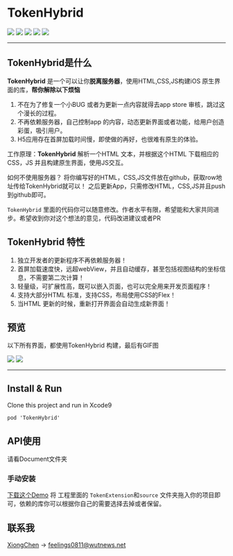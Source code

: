 # TokenHybrid


![](http://ou3yprhbt.bkt.clouddn.com/hybridBanner.png)
![](https://img.shields.io/badge/language-ObjectiveC-orange.svg) ![](https://img.shields.io/badge/platform-iOS9+-blue.svg) ![](https://img.shields.io/dub/l/vibe-d.svg) ![](https://img.shields.io/cocoapods/v/TokenHybrid.svg?style=flat)

------------------------
## TokenHybrid是什么

**TokenHybrid** 是一个可以让你**脱离服务器**，使用HTML,CSS,JS构建iOS 原生界面的库，**帮你解除以下烦恼**

1. 不在为了修复一个小BUG 或者为更新一点内容就得去app store 审核，跳过这个漫长的过程。
2. 不再依赖服务器，自己控制app 的内容，动态更新界面或者功能，给用户创造彩蛋，吸引用户。
3. H5应用存在首屏加载时间慢，即使做的再好，也很难有原生的体验。

工作原理：**TokenHybrid** 解析一个HTML 文本，并根据这个HTML 下载相应的CSS，JS 并且构建原生界面，使用JS交互。

如何不使用服务器？
将你编写好的HTML，CSS,JS文件放在github，获取row地址传给TokenHybrid就可以！
之后更新App，只需修改HTML，CSS,JS并且push 到github即可。

`TokenHybrid` 里面的代码你可以随意修改。作者水平有限，希望能和大家共同进步。希望收到你对这个想法的意见，代码改进建议或者PR


## TokenHybrid 特性

1. 独立开发者的更新程序不再依赖服务器！
2. 首屏加载速度快，远超webView，并且自动缓存，甚至包括视图结构的坐标信息，不需要第二次计算！
2. 轻量级，可扩展性高，既可以嵌入页面，也可以完全用来开发页面程序！
3. 支持大部分HTML 标准，支持CSS，布局使用CSS的Flex！
4. 当HTML 更新的时候，重新打开界面会自动生成新界面！

## 预览
以下所有界面，都使用TokenHybrid 构建，最后有GIF图

![](http://ou3yprhbt.bkt.clouddn.com/tokenhybrid.png)
![](https://raw.githubusercontent.com/cx478815108/TokenHybrid/master/screenshots/example.gif)


------------------------

## Install & Run

Clone this project and run in Xcode9

```
pod 'TokenHybrid'
```

## API使用
请看Document文件夹

### 手动安装

[下载这个Demo](https://github.com/cx478815108/TokenHybrid/archive/master.zip) 将 工程里面的 `TokenExtension`和`source` 文件夹拖入你的项目即可，依赖的库你可以根据你自己的需要选择去掉或者保留。

## 联系我

[XiongChen](mailto:feelings0811@wutnews.net) -> feelings0811@wutnews.net


